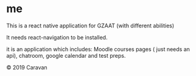 # me
This is a react native application for GZAAT (with different abilities) 

It needs react-navigation to be installed.

it is an application which includes: Moodle courses pages ( just needs an api), chatroom, google calendar and test preps.


© 2019 Caravan
